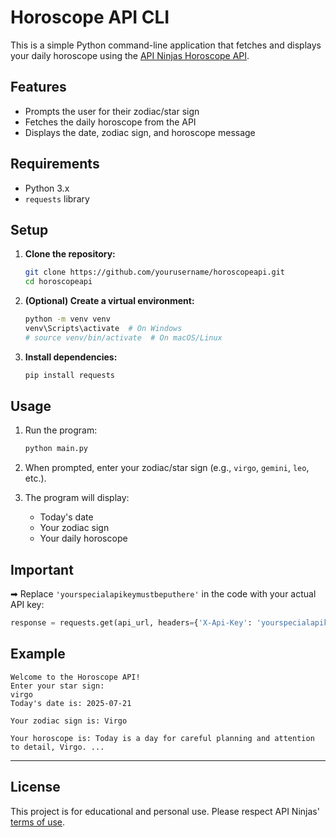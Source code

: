 # Horoscope API CLI

This is a simple Python command-line application that fetches and displays your daily horoscope using the [API Ninjas Horoscope API](https://api-ninjas.com/api/horoscope).

## Features

- Prompts the user for their zodiac/star sign
- Fetches the daily horoscope from the API
- Displays the date, zodiac sign, and horoscope message

## Requirements

- Python 3.x
- `requests` library

## Setup

1. **Clone the repository:**
    ```sh
    git clone https://github.com/yourusername/horoscopeapi.git
    cd horoscopeapi
    ```

2. **(Optional) Create a virtual environment:**
    ```sh
    python -m venv venv
    venv\Scripts\activate  # On Windows
    # source venv/bin/activate  # On macOS/Linux
    ```

3. **Install dependencies:**
    ```sh
    pip install requests
    ```

## Usage

1. Run the program:
    ```sh
    python main.py
    ```

2. When prompted, enter your zodiac/star sign (e.g., `virgo`, `gemini`, `leo`, etc.).

3. The program will display:
    - Today's date
    - Your zodiac sign
    - Your daily horoscope

## Important  
➡ Replace `'yourspecialapikeymustbeputhere'` in the code with your actual API key:

```python
response = requests.get(api_url, headers={'X-Api-Key': 'yourspecialapikeymustbeputhere'})
```

## Example

```
Welcome to the Horoscope API!
Enter your star sign: 
virgo
Today's date is: 2025-07-21

Your zodiac sign is: Virgo

Your horoscope is: Today is a day for careful planning and attention to detail, Virgo. ...
```

---

## License  

This project is for educational and personal use. Please respect API Ninjas' [terms of use](https://api-ninjas.com/tos).
